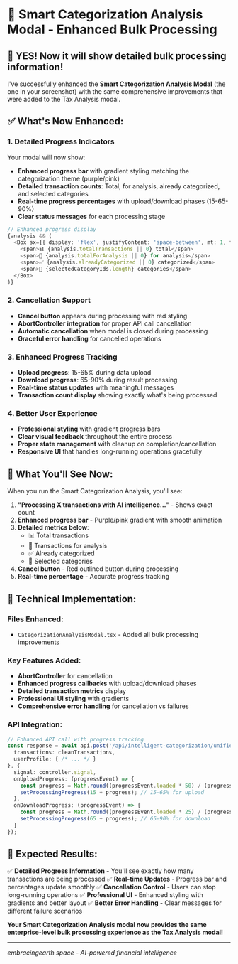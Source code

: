 # 🎯 Smart Categorization Analysis Modal - Enhanced Bulk Processing

## 🚀 **YES! Now it will show detailed bulk processing information!**

I've successfully enhanced the **Smart Categorization Analysis Modal** (the one in your screenshot) with the same comprehensive improvements that were added to the Tax Analysis modal.

## ✅ **What's Now Enhanced:**

### **1. Detailed Progress Indicators**
Your modal will now show:
- **Enhanced progress bar** with gradient styling matching the categorization theme (purple/pink)
- **Detailed transaction counts**: Total, for analysis, already categorized, and selected categories
- **Real-time progress percentages** with upload/download phases (15-65-90%)
- **Clear status messages** for each processing stage

```typescript
// Enhanced progress display
{analysis && (
  <Box sx={{ display: 'flex', justifyContent: 'space-between', mt: 1, fontSize: '0.75rem', color: 'text.secondary' }}>
    <span>📊 {analysis.totalTransactions || 0} total</span>
    <span>🔄 {analysis.totalForAnalysis || 0} for analysis</span>
    <span>✅ {analysis.alreadyCategorized || 0} categorized</span>
    <span>🎯 {selectedCategoryIds.length} categories</span>
  </Box>
)}
```

### **2. Cancellation Support**
- **Cancel button** appears during processing with red styling
- **AbortController integration** for proper API call cancellation
- **Automatic cancellation** when modal is closed during processing
- **Graceful error handling** for cancelled operations

### **3. Enhanced Progress Tracking**
- **Upload progress**: 15-65% during data upload
- **Download progress**: 65-90% during result processing
- **Real-time status updates** with meaningful messages
- **Transaction count display** showing exactly what's being processed

### **4. Better User Experience**
- **Professional styling** with gradient progress bars
- **Clear visual feedback** throughout the entire process
- **Proper state management** with cleanup on completion/cancellation
- **Responsive UI** that handles long-running operations gracefully

## 🎯 **What You'll See Now:**

When you run the Smart Categorization Analysis, you'll see:

1. **"Processing X transactions with AI intelligence..."** - Shows exact count
2. **Enhanced progress bar** - Purple/pink gradient with smooth animation
3. **Detailed metrics below**: 
   - 📊 Total transactions
   - 🔄 Transactions for analysis  
   - ✅ Already categorized
   - 🎯 Selected categories
4. **Cancel button** - Red outlined button during processing
5. **Real-time percentage** - Accurate progress tracking

## 🔧 **Technical Implementation:**

### **Files Enhanced:**
- `CategorizationAnalysisModal.tsx` - Added all bulk processing improvements

### **Key Features Added:**
- **AbortController** for cancellation
- **Enhanced progress callbacks** with upload/download phases
- **Detailed transaction metrics** display
- **Professional UI styling** with gradients
- **Comprehensive error handling** for cancellation vs failures

### **API Integration:**
```typescript
// Enhanced API call with progress tracking
const response = await api.post('/api/intelligent-categorization/unified/categorize', {
  transactions: cleanTransactions,
  userProfile: { /* ... */ }
}, {
  signal: controller.signal,
  onUploadProgress: (progressEvent) => {
    const progress = Math.round((progressEvent.loaded * 50) / (progressEvent.total || 1));
    setProcessingProgress(15 + progress); // 15-65% for upload
  },
  onDownloadProgress: (progressEvent) => {
    const progress = Math.round((progressEvent.loaded * 25) / (progressEvent.total || 1));
    setProcessingProgress(65 + progress); // 65-90% for download
  }
});
```

## 🎉 **Expected Results:**

✅ **Detailed Progress Information** - You'll see exactly how many transactions are being processed
✅ **Real-time Updates** - Progress bar and percentages update smoothly
✅ **Cancellation Control** - Users can stop long-running operations
✅ **Professional UI** - Enhanced styling with gradients and better layout
✅ **Better Error Handling** - Clear messages for different failure scenarios

**Your Smart Categorization Analysis modal now provides the same enterprise-level bulk processing experience as the Tax Analysis modal!**

---
*embracingearth.space - AI-powered financial intelligence*
